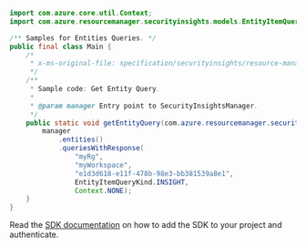 ```java
import com.azure.core.util.Context;
import com.azure.resourcemanager.securityinsights.models.EntityItemQueryKind;

/** Samples for Entities Queries. */
public final class Main {
    /*
     * x-ms-original-file: specification/securityinsights/resource-manager/Microsoft.SecurityInsights/preview/2022-01-01-preview/examples/entities/GetQueries.json
     */
    /**
     * Sample code: Get Entity Query.
     *
     * @param manager Entry point to SecurityInsightsManager.
     */
    public static void getEntityQuery(com.azure.resourcemanager.securityinsights.SecurityInsightsManager manager) {
        manager
            .entities()
            .queriesWithResponse(
                "myRg",
                "myWorkspace",
                "e1d3d618-e11f-478b-98e3-bb381539a8e1",
                EntityItemQueryKind.INSIGHT,
                Context.NONE);
    }
}
```

Read the [SDK documentation](https://github.com/Azure/azure-sdk-for-java/blob/azure-resourcemanager-securityinsights_1.0.0-beta.3/sdk/securityinsights/azure-resourcemanager-securityinsights/README.md) on how to add the SDK to your project and authenticate.
